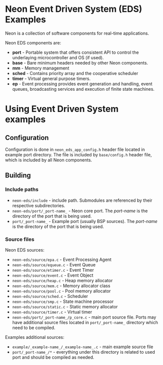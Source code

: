 # Neon Event Driven System (EDS) Examples

Neon is a collection of software components for real-time applications.

Neon EDS components are:
* **port** - Portable system that offers consistent API to control the
    underlaying microcontroller and OS (if used).
* **base** - Bare minimum headers needed by other Neon components.
* **mm** - Memory management
* **sched** - Contains priority array and the cooperative scheduler
* **timer** - Virtual general purpose timers. 
* **ep** - Event processing provides event generation and handling, event 
    queues, broadcasting services and execution of finite state machines.

# Using Event Driven System examples

## Configuration

Configuration is done in `neon_eds_app_config.h` header file located in example
port directory. The file is included by `base/config.h` header file, which is 
included by all Neon components.

## Building

### Include paths

- `neon-eds/include` - include path. Submodules are referenced by their 
    respective subdirectories.
- `neon-eds/port/_port-name_` - Neon core port. The _port-name_ is the directory 
    of the port that is being used.
- `port/_port-name_` - Example port (usually BSP sources). The _port-name_ is 
    the directory of the port that is being used.

### Source files

Neon EDS sources:
- `neon-eds/source/epa.c` - Event Processing Agent
- `neon-eds/source/equeue.c` - Event Queue
- `neon-eds/source/etimer.c` - Event Timer
- `neon-eds/source/event.c` - Event Object
- `neon-eds/source/heap.c` - Heap memory allocator
- `neon-eds/source/mem.c` - Memory allocator class
- `neon-eds/source/pool.c` - Pool memory allocator
- `neon-eds/source/sched.c` - Scheduler
- `neon-eds/source/smp.c` - State machine processor
- `neon-eds/source/static.c` - Static memory allocator
- `neon-eds/source/timer.c` - Virtual timer
- `neon-eds/port/_port-name_/p_core.c` - main port source file. Ports may have 
    additional source files located in `port/_port-name_` directory which need 
    to be compiled.
    
Examples additional sources:
- `example/_example-name_/_example-name_.c` - main example source file
- `port/_port-name_/*` - everything under this directory is related to used port
    and should be compiled as needed.


